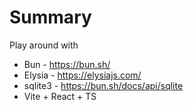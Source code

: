 # Summary

Play around with

- Bun - https://bun.sh/
- Elysia - https://elysiajs.com/
- sqlite3 - https://bun.sh/docs/api/sqlite
- Vite + React + TS
